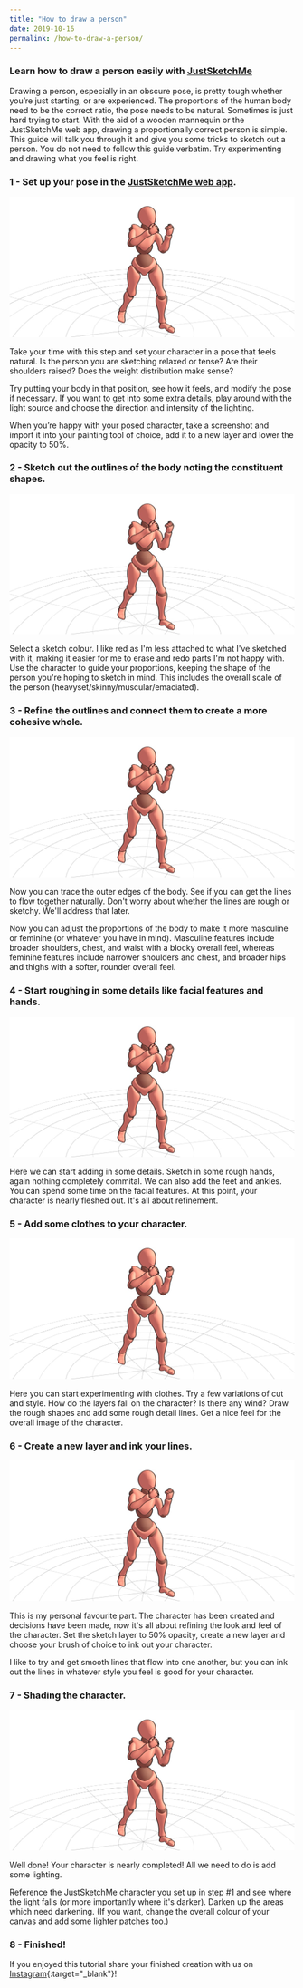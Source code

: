 ```yaml
---
title: "How to draw a person"
date: 2019-10-16
permalink: /how-to-draw-a-person/
---
```


### Learn how to draw a person easily with [JustSketchMe](/)

Drawing a person, especially in an obscure pose, is pretty tough whether you’re just starting, or are experienced. The proportions of the human body need to be the correct ratio, the pose needs to be natural. Sometimes is just hard trying to start. With the aid of a wooden mannequin or the JustSketchMe web app, drawing a proportionally correct person is simple. This guide will talk you through it and give you some tricks to sketch out a person. You do not need to follow this guide verbatim. Try experimenting and drawing what you feel is right.

### 1 - Set up your pose in the [JustSketchMe web app](/).

![Fight](/images/screenshots/fight.jpg)

Take your time with this step and set your character in a pose that feels natural. Is the person you are sketching relaxed or tense? Are their shoulders raised? Does the weight distribution make sense?

Try putting your body in that position, see how it feels, and modify the pose if necessary. If you want to get into some extra details, play around with the light source and choose the direction and intensity of the lighting.

When you’re happy with your posed character, take a screenshot and import it into your painting tool of choice, add it to a new layer and lower the opacity to 50%.


### 2 - Sketch out the outlines of the body noting the constituent shapes.

![Fight](/images/screenshots/fight.jpg)

Select a sketch colour. I like red as I'm less attached to what I've sketched with it, making it easier for me to erase and redo parts I'm not happy with.
Use the character to guide your proportions, keeping the shape of the person you're hoping to sketch in mind. This includes the overall scale of the person (heavyset/skinny/muscular/emaciated).

### 3 - Refine the outlines and connect them to create a more cohesive whole.

![Fight](/images/screenshots/fight.jpg)

Now you can trace the outer edges of the body. See if you can get the lines to flow together naturally. Don't worry about whether the lines are rough or sketchy. We'll address that later.

Now you can adjust the proportions of the body to make it more masculine or feminine (or whatever you have in mind). Masculine features include broader shoulders, chest, and waist with a blocky overall feel, whereas feminine features include narrower shoulders and chest, and broader hips and thighs with a softer, rounder overall feel. 

### 4 - Start roughing in some details like facial features and hands.

![Fight](/images/screenshots/fight.jpg)

Here we can start adding in some details. Sketch in some rough hands, again nothing completely commital. We can also add the feet and ankles. You can spend some time on the facial features. At this point, your character is nearly fleshed out. It's all about refinement. 

### 5 - Add some clothes to your character.

![Fight](/images/screenshots/fight.jpg)

Here you can start experimenting with clothes. Try a few variations of cut and style. How do the layers fall on the character? Is there any wind? Draw the rough shapes and add some rough detail lines. Get a nice feel for the overall image of the character. 

### 6 - Create a new layer and ink your lines.

![Fight](/images/screenshots/fight.jpg)

This is my personal favourite part. The character has been created and decisions have been made, now it's all about refining the look and feel of the character. Set the sketch layer to 50% opacity, create a new layer and choose your brush of choice to ink out your character. 

I like to try and get smooth lines that flow into one another, but you can ink out the lines in whatever style you feel is good for your character. 

### 7 - Shading the character.

![Fight](/images/screenshots/fight.jpg)

Well done! Your character is nearly completed! All we need to do is add some lighting. 

Reference the JustSketchMe character you set up in step #1 and see where the light falls (or more importantly where it's darker). Darken up the areas which need darkening. (If you want, change the overall colour of your canvas and add some lighter patches too.)

### 8 - Finished!

If you enjoyed this tutorial share your finished creation with us on [Instagram](https://instagram.com/justsketch.me){:target="_blank"}!